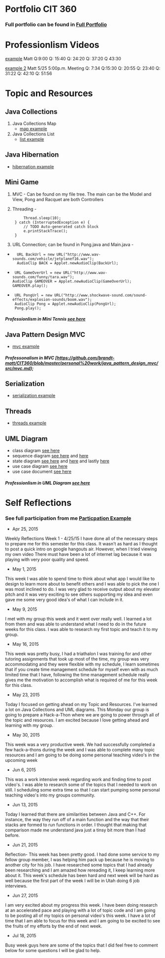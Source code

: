 # Portfolio CIT 360

### Full portfolio can be found in [Full Portfolio](https://github.com/brandt-matt/CIT360/tree/master/personal%20work)


# Professionlism Videos

[example](https://plus.google.com/events/c785t8250aiav2k7p6skdcg0000)
Matt 
Q:9:00
Q: 15:40
Q: 24:20
Q: 37:20
Q 43:30

[example 2](https://plus.google.com/hangouts/onair/watch?hid=hoaevent%2Fchate07kq7r0s407crgnmofbsis&ytl=aMI9mSCJOmA&hl=en)
Matt 5/25 5:00p.m. Meeting
Q: 7:34
Q:15:30
Q: 20:55
Q: 23:40
Q: 31:22
Q: 42:10
Q: 51:56


# Topic and Resources

## Java Collections
1. Java Collections Map
   - [map example](https://github.com/brandt-matt/CIT360/tree/master/personal%20work/Java%20Collections%20-%20Map)
2. Java Collections List
   - [list example](https://github.com/brandt-matt/CIT360/tree/master/personal%20work/Java%20Collections%20-%20list) 

## Java Hibernation
  - [hibernation example](https://github.com/brandt-matt/CIT360/tree/master/personal%20work/java_hibernation/src)


## Mini Game
1. MVC - Can be found on my file tree. The main can be the Model and View, Pong and Racquet are both Controllers 
2. Threading -

     ```
		  Thread.sleep(10);
	  } catch (InterruptedException e) {
		  // TODO Auto-generated catch block
		  e.printStackTrace();
	  }
	```
3. URL Connection; can be found in Pong.java and Main.java  -

  - ```
      URL BackUrl = new URL("http://www.wav-sounds.com/vehicle/jetplanef16.wav");
	  AudioClip BACK = Applet.newAudioClip(BackUrl);
	```
  - ```
     URL GameOverUrl = new URL("http://www.wav-sounds.com/funny/tara.wav");
	AudioClip GAMEOVER = Applet.newAudioClip(GameOverUrl);
	GAMEOVER.play();
    ```
  - ```
     URL PongUrl = new URL("http://www.shockwave-sound.com/sound-effects/explosion-sounds/boom.wav");
	 AudioClip Pong = Applet.newAudioClip(PongUrl);
	 Pong.play();
    ```
##### Professionlism in Mini Tennis [see here](https://github.com/brandt-matt/CIT360/blob/master/personal%20work/mini_game/src/mini_tennis/topics_resources.txt) 

## Java Pattern Design MVC
   - [mvc example](https://github.com/brandt-matt/CIT360/tree/master/personal%20work/java_pattern_design_mvc/src)

##### Professonalism in MVC [https://github.com/brandt-matt/CIT360/blob/master/personal%20work/java_pattern_design_mvc/src/mvc.md);

## Serialization
  - [serialization example](https://github.com/brandt-matt/CIT360/tree/master/personal%20work/Serializable)

## Threads
  - [threads example](https://github.com/brandt-matt/CIT360/tree/master/personal%20work/java_threads/src)

## UML Diagram
  - class diagram [see here](https://github.com/brandt-matt/CIT360/tree/master/personal%20work/UML/class-diagram-bubble)
  - sequence diagram [see here](https://github.com/brandt-matt/CIT360/blob/master/personal%20work/UML/SequenceBubble%20(1).pdf) and [here](https://github.com/brandt-matt/CIT360/blob/master/personal%20work/UML/sequence%20components.PNG)
  - state diagram [see here](https://github.com/brandt-matt/CIT360/blob/master/personal%20work/UML/UML%20State%20Diagram%20Defintion.docx) and [here](https://github.com/brandt-matt/CIT360/blob/master/personal%20work/UML/correctUMLStateDiagram.pdf) and lastly [here](https://github.com/brandt-matt/CIT360/blob/master/personal%20work/UML/state-diagram-bubble%20(1).pdf)
  - use case diagram [see here](https://github.com/brandt-matt/CIT360/blob/master/personal%20work/UML/use-case-diagram-bubble%20(1).pdf)
  - use case document  [see here](https://github.com/brandt-matt/CIT360/blob/master/personal%20work/UML/use-case-documentation.rtf)

##### Professionlism in UML Diagram [see here](https://github.com/brandt-matt/CIT360/tree/master/personal%20work/UML)


# Self Reflections
### See full participation from me [Particpation Example](https://plus.google.com/102887093588813750685/posts)


- Apr 25, 2015
 
Weekly Reflections Week 1 - 4/25/15
I have done all of the necessary steps to prepare me for this semester for this class. It wasn't as hard as I thought to post a quick intro on google hangouts air. However, when I tried viewing my own video There must have been a lot of internet lag because it was playing with very poor quality and speed.


- May 1, 2015
 
This week I was able to spend time to think about what app I would like to design to learn more about to benefit others and I was able to pick the one I was most inclined to do. I was very glad to receive output about my elevator pitch and it was very exciting to see others supporting my idea and even gave me some very good idea's of what I can include in it.


- May 9, 2015
 
I met with my group this week and it went over really well. I learned a lot from them and was able to understand what I need to do in the future weeks for this class. I was able to research my first topic and teach it to my group.


- May 16, 2015
 
This week was pretty busy, I had a triathalon I was training for and other tutoring assignments that took up most of the time, my group was very accommodating and they were flexible with my schedule, I learn sometimes that if you create time management schedule for myself even with as much limited time that I have, following the time management schedule really gives me the motivation to accomplish what is required of me for this week for this class. 


- May 23, 2015
 
Today I focused on getting ahead on my Topic and Resources. I've learned a lot on Java Collections and UML diagrams. This Monday our group is going to prepare a Hack-a-Thon where we are going to power through all of the topic and resources. I am excited because I love getting ahead and learning with my group.

- May 30, 2015
 
This week was a very productive week. We had successfully completed a few hack-a-thons during the week and I was able to complete many topic resources and I am going to be doing some personal teaching video's in the upcoming week


- Jun 6, 2015
 
This was a work intensive week regarding work and finding time to post video's. I was able to research some of the topics that I needed to work on still. I scheduling some extra time so that I can start pumping some personal teaching video's into my groups community.


- Jun 13, 2015
 
Today I learned that there are similarities between Java and C++. For instance, the way they run off of a main function and the way that their stacks are formed to run functions in order. I thought that making that comparison made me understand java just a tinsy bit more than I had before.


- Jun 21, 2015
 
Reflection- This week has been pretty good. I had done some service to my fellow group member, I was helping him pack up because he is moving to another city for his job. I have researched some topics that I had already been researching and I am amazed how rereading it, I keep learning more about it. This week's schedule has been hard and next week will be hard as well because the first part of the week I will be in Utah doing 6 job interviews.



- Jun 27, 2015
 
I am very excited about my progress this week. I have been doing research at an accelerated pace and playing with a lot of topic code and I am going to be posting all of my topics on personal video's this week. I have a lot of time that I am able to focus for this week and I am going to be excited to see the fruits of my efforts by the end of next week.

- Jul 18, 2015
 
Busy week guys here are some of the topics that I did feel free to comment below for some questions I will be glad to help.

